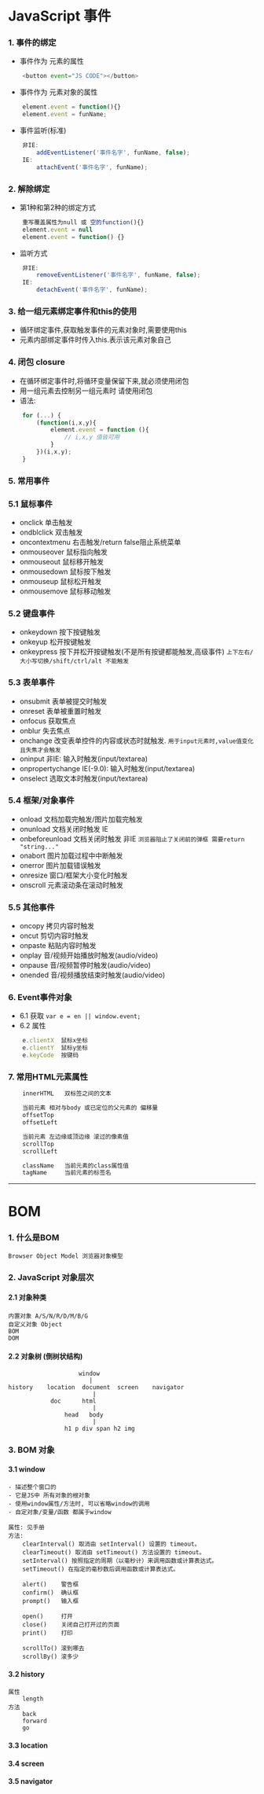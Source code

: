 
# JavaScript 事件

### 1. 事件的绑定
- 事件作为 元素的属性
```javascript
    <button event="JS CODE"></button>
```
- 事件作为 元素对象的属性
```javascript
    element.event = function(){}
    element.event = funName;
```
- 事件监听(标准)
```javascript
    非IE:
        addEventListener('事件名字', funName, false);
    IE:
        attachEvent('事件名字', funName);
```

### 2. 解除绑定
- 第1种和第2种的绑定方式
```javascript
    重写覆盖属性为null 或 空的function(){}
    element.event = null
    element.event = function() {}
```
- 监听方式
```javascript
    非IE:
        removeEventListener('事件名字', funName, false);
    IE:
        detachEvent('事件名字', funName);
```

### 3. 给一组元素绑定事件和this的使用
- 循环绑定事件,获取触发事件的元素对象时,需要使用this
- 元素内部绑定事件时传入this.表示该元素对象自己

### 4. 闭包 closure
- 在循环绑定事件时,将循环变量保留下来,就必须使用闭包
- 用一组元素去控制另一组元素时 请使用闭包
- 语法:
```javascript
    for (...) {
        (function(i,x,y){
            element.event = function (){
                // i,x,y 值皆可用
            }
        })(i,x,y);
    }
```

### 5. 常用事件

### 5.1 鼠标事件
- onclick       单击触发
- ondblclick    双击触发
- oncontextmenu 右击触发/return false阻止系统菜单
- onmouseover   鼠标指向触发
- onmouseout    鼠标移开触发
- onmousedown   鼠标按下触发
- onmouseup     鼠标松开触发
- onmousemove   鼠标移动触发

### 5.2 键盘事件
- onkeydown    按下按键触发
- onkeyup      松开按键触发
- onkeypress   按下并松开按键触发(不是所有按键都能触发,高级事件)
    `上下左右/大小写切换/shift/ctrl/alt 不能触发`

### 5.3 表单事件
- onsubmit   表单被提交时触发
- onreset    表单被重置时触发
- onfocus    获取焦点
- onblur     失去焦点
- onchange   改变表单控件的内容或状态时就触发.
    `用于input元素时,value值变化且失焦才会触发`
- oninput    非IE: 输入时触发(input/textarea)
- onpropertychange  IE(-9.0): 输入时触发(input/textarea)
- onselect   选取文本时触发(input/textarea)

### 5.4 框架/对象事件
- onload    文档加载完触发/图片加载完触发
- onunload  文档关闭时触发 IE
- onbeforeunload  文档关闭时触发 非IE
    `浏览器阻止了关闭前的弹框 需要return "string..."`
- onabort   图片加载过程中中断触发
- onerror   图片加载错误触发
- onresize  窗口/框架大小变化时触发
- onscroll  元素滚动条在滚动时触发

### 5.5 其他事件
- oncopy   拷贝内容时触发
- oncut    剪切内容时触发
- onpaste  粘贴内容时触发
- onplay   音/视频开始播放时触发(audio/video)
- onpause  音/视频暂停时触发(audio/video)
- onended  音/视频播放结束时触发(audio/video)

### 6. Event事件对象
- 6.1 获取
`var e = en || window.event;`
- 6.2 属性
```javascript
    e.clientX  鼠标x坐标
    e.clientY  鼠标y坐标
    e.keyCode  按键码
```

### 7. 常用HTML元素属性
```javascript
    innerHTML   双标签之间的文本

    当前元素 相对与body 或已定位的父元素的 偏移量
    offsetTop
    offsetLeft

    当前元素 左边缘或顶边缘 滚过的像素值
    scrollTop
    scrollLeft

    className   当前元素的class属性值
    tagName     当前元素的标签名
```

--------------------------------------

# BOM

### 1. 什么是BOM
    Browser Object Model 浏览器对象模型

### 2. JavaScript 对象层次
#### 2.1 对象种类
    内置对象 A/S/N/R/D/M/B/G
    自定义对象 Object
    BOM
    DOM

#### 2.2 对象树 (倒树状结构)
                        window
                           |
    history    location  document  screen    navigator
                            |
                doc      html
                            |
                    head   body
                            |
                    h1 p div span h2 img

### 3. BOM 对象
#### 3.1 window
    - 描述整个窗口的
    - 它是JS中 所有对象的根对象
    - 使用window属性/方法时, 可以省略window的调用
    - 自定对象/变量/函数 都属于window

    属性: 见手册
    方法: 
        clearInterval() 取消由 setInterval() 设置的 timeout。 
        clearTimeout() 取消由 setTimeout() 方法设置的 timeout。 
        setInterval() 按照指定的周期（以毫秒计）来调用函数或计算表达式。 
        setTimeout() 在指定的毫秒数后调用函数或计算表达式。 
        
        alert()    警告框
        confirm()  确认框
        prompt()   输入框

        open()     打开
        close()    关闭自己打开过的页面
        print()    打印

        scrollTo() 滚到哪去
        scrollBy() 滚多少

#### 3.2 history
    属性
        length
    方法
        back
        forward
        go

#### 3.3 location
#### 3.4 screen
#### 3.5 navigator
